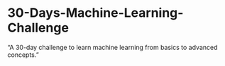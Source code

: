 # 30-Days-Machine-Learning-Challenge
“A 30-day challenge to learn machine learning from basics to advanced concepts.”
